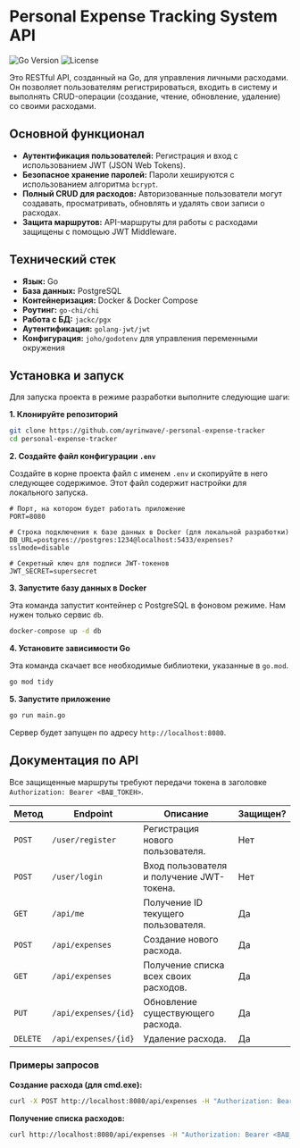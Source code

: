 # Personal Expense Tracking System API

![Go Version](https://img.shields.io/badge/Go-1.21%2B-blue.svg)
![License](https://img.shields.io/badge/License-MIT-green.svg)

Это RESTful API, созданный на Go, для управления личными расходами. Он позволяет пользователям регистрироваться, входить в систему и выполнять CRUD-операции (создание, чтение, обновление, удаление) со своими расходами.

## Основной функционал

- **Аутентификация пользователей:** Регистрация и вход с использованием JWT (JSON Web Tokens).
- **Безопасное хранение паролей:** Пароли хешируются с использованием алгоритма `bcrypt`.
- **Полный CRUD для расходов:** Авторизованные пользователи могут создавать, просматривать, обновлять и удалять свои записи о расходах.
- **Защита маршрутов:** API-маршруты для работы с расходами защищены с помощью JWT Middleware.

## Технический стек

- **Язык:** Go
- **База данных:** PostgreSQL
- **Контейнеризация:** Docker & Docker Compose
- **Роутинг:** `go-chi/chi`
- **Работа с БД:** `jackc/pgx`
- **Аутентификация:** `golang-jwt/jwt`
- **Конфигурация:** `joho/godotenv` для управления переменными окружения

## Установка и запуск

Для запуска проекта в режиме разработки выполните следующие шаги:

**1. Клонируйте репозиторий**
```sh
git clone https://github.com/ayrinwave/-personal-expense-tracker
cd personal-expense-tracker
```

**2. Создайте файл конфигурации `.env`**

Создайте в корне проекта файл с именем `.env` и скопируйте в него следующее содержимое. Этот файл содержит настройки для локального запуска.

```env
# Порт, на котором будет работать приложение
PORT=8080

# Строка подключения к базе данных в Docker (для локальной разработки)
DB_URL=postgres://postgres:1234@localhost:5433/expenses?sslmode=disable

# Секретный ключ для подписи JWT-токенов
JWT_SECRET=supersecret
```

**3. Запустите базу данных в Docker**

Эта команда запустит контейнер с PostgreSQL в фоновом режиме. Нам нужен только сервис `db`.

```sh
docker-compose up -d db
```

**4. Установите зависимости Go**

Эта команда скачает все необходимые библиотеки, указанные в `go.mod`.

```sh
go mod tidy
```

**5. Запустите приложение**

```sh
go run main.go
```

Сервер будет запущен по адресу `http://localhost:8080`.

## Документация по API

Все защищенные маршруты требуют передачи токена в заголовке `Authorization: Bearer <ВАШ_ТОКЕН>`.

| Метод  | Endpoint                  | Описание                                  | Защищен? |
|--------|---------------------------|-------------------------------------------|----------|
| `POST` | `/user/register`          | Регистрация нового пользователя.          | Нет      |
| `POST` | `/user/login`             | Вход пользователя и получение JWT-токена. | Нет      |
| `GET`  | `/api/me`                 | Получение ID текущего пользователя.       | Да       |
| `POST` | `/api/expenses`           | Создание нового расхода.                  | Да       |
| `GET`  | `/api/expenses`           | Получение списка всех своих расходов.     | Да       |
| `PUT`  | `/api/expenses/{id}`      | Обновление существующего расхода.         | Да       |
| `DELETE`| `/api/expenses/{id}`      | Удаление расхода.                         | Да       |

### Примеры запросов

**Создание расхода (для cmd.exe):**
```sh
curl -X POST http://localhost:8080/api/expenses -H "Authorization: Bearer <ВАШ_ТОКЕН>" -H "Content-Type: application/json" -d "{\"category_id\": 1, \"amount\": 9.99, \"note\": \"Кофе\"}"
```

**Получение списка расходов:**
```sh
curl http://localhost:8080/api/expenses -H "Authorization: Bearer <ВАШ_ТОКЕН>"
```
